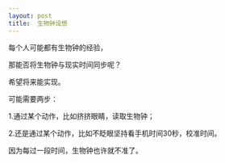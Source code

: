 ```yaml
---
layout: post
title:  生物钟设想
---
```


每个人可能都有生物钟的经验，

那能否将生物钟与现实时间同步呢？

希望将来能实现。

可能需要两步：

1.通过某个动作，比如挤挤眼睛，读取生物钟；

2.还是通过某个动作，比如不眨眼坚持看手机时间30秒，校准时间。

因为每过一段时间，生物钟也许就不准了。